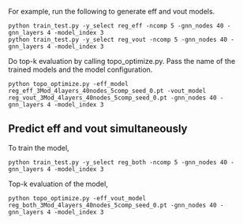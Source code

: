 For example, run the following to generate eff and vout models.
```shell
python train_test.py -y_select reg_eff -ncomp 5 -gnn_nodes 40 -gnn_layers 4 -model_index 3
python train_test.py -y_select reg_vout -ncomp 5 -gnn_nodes 40 -gnn_layers 4 -model_index 3
```
Do top-k evaluation by calling topo_optimize.py. Pass the name of the trained models and the model configuration.
```shell
python topo_optimize.py -eff_model reg_eff_3Mod_4layers_40nodes_5comp_seed_0.pt -vout_model reg_vout_3Mod_4layers_40nodes_5comp_seed_0.pt -gnn_nodes 40 -gnn_layers 4 -model_index 3
```

## Predict eff and vout simultaneously

To train the model,
```shell
python train_test.py -y_select reg_both -ncomp 5 -gnn_nodes 40 -gnn_layers 4 -model_index 3
```
Top-k evaluation of the model,
```shell
python topo_optimize.py -eff_vout_model reg_both_3Mod_4layers_40nodes_5comp_seed_0.pt -gnn_nodes 40 -gnn_layers 4 -model_index 3
```